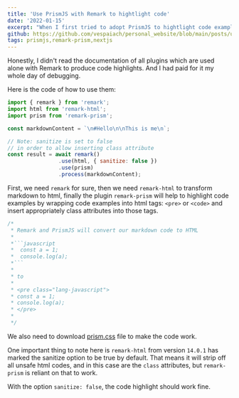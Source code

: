 ```yaml
---
title: 'Use PrismJS with Remark to hightlight code'
date: '2022-01-15'
excerpt: "When I first tried to adopt PrismJS to hightlight code examples for my websites, I spent a lot of time to investigate why it didn't work for me. And that was so paintful for adopting just a small of code...😞"
github: https://github.com/vespaiach/personal_website/blob/main/posts/use-prismjs-in-nextjs-with-remark-to-hightlight-code.md
tags: prismjs,remark-prism,nextjs
---
```


Honestly, I didn't read the documentation of all plugins which are used alone with Remark to produce code highlights. And I had paid for it my whole day of debugging. 

Here is the code of how to use them:

```javascript
import { remark } from 'remark';
import html from 'remark-html';
import prism from 'remark-prism';

const markdownContent = `\n#Hello\n\nThis is me\n`;

// Note: sanitize is set to false 
// in order to allow inserting class attribute
const result = await remark()
                .use(html, { sanitize: false })
                .use(prism)
                .process(markdownContent);
```

First, we need `remark` for sure, then we need `remark-html` to transform markdown to html, finally the plugin `remark-prism` will help to highlight code examples by wrapping code examples into html tags: `<pre>` or `<code>` and insert appropriately class attributes into those tags.

```javascript
/*
 * Remark and PrismJS will convert our markdown code to HTML
 * 
 *```javascript
 *  const a = 1;
 *  console.log(a);
 *```
 * 
 * to
 * 
 * <pre class="lang-javascript">
 * const a = 1;
 * console.log(a);
 * </pre>
 *
 */
```

We also need to download [prism.css](https://prismjs.com/) file to make the code work.

One important thing to note here is `remark-html` from version `14.0.1` has marked the sanitize option to be true by default. That means it will strip off all unsafe html codes, and in this case are the `class` attributes, but `remark-prism` is reliant on that to work.

With the option `sanitize: false`, the code highlight should work fine.


